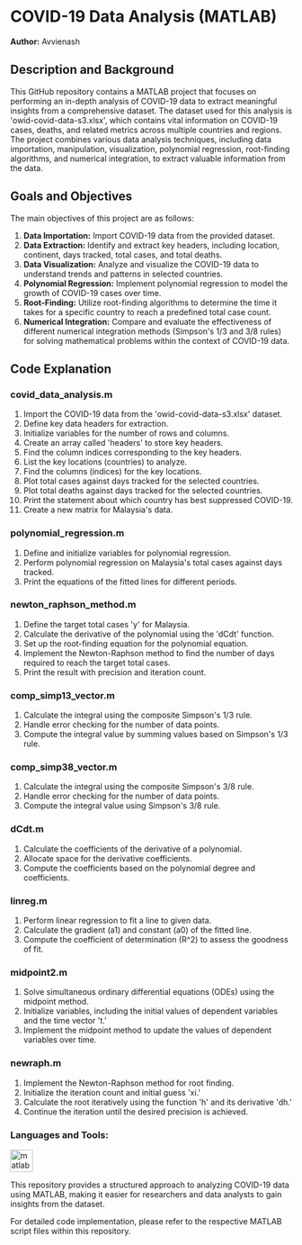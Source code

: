 # COVID-19 Data Analysis (MATLAB)

**Author:** Avvienash

## Description and Background

This GitHub repository contains a MATLAB project that focuses on performing an in-depth analysis of COVID-19 data to extract meaningful insights from a comprehensive dataset. The dataset used for this analysis is 'owid-covid-data-s3.xlsx', which contains vital information on COVID-19 cases, deaths, and related metrics across multiple countries and regions. The project combines various data analysis techniques, including data importation, manipulation, visualization, polynomial regression, root-finding algorithms, and numerical integration, to extract valuable information from the data.

## Goals and Objectives

The main objectives of this project are as follows:

1. **Data Importation:** Import COVID-19 data from the provided dataset.
2. **Data Extraction:** Identify and extract key headers, including location, continent, days tracked, total cases, and total deaths.
3. **Data Visualization:** Analyze and visualize the COVID-19 data to understand trends and patterns in selected countries.
4. **Polynomial Regression:** Implement polynomial regression to model the growth of COVID-19 cases over time.
5. **Root-Finding:** Utilize root-finding algorithms to determine the time it takes for a specific country to reach a predefined total case count.
6. **Numerical Integration:** Compare and evaluate the effectiveness of different numerical integration methods (Simpson's 1/3 and 3/8 rules) for solving mathematical problems within the context of COVID-19 data.

## Code Explanation

### covid_data_analysis.m

1. Import the COVID-19 data from the 'owid-covid-data-s3.xlsx' dataset.
2. Define key data headers for extraction.
3. Initialize variables for the number of rows and columns.
4. Create an array called 'headers' to store key headers.
5. Find the column indices corresponding to the key headers.
6. List the key locations (countries) to analyze.
7. Find the columns (indices) for the key locations.
8. Plot total cases against days tracked for the selected countries.
9. Plot total deaths against days tracked for the selected countries.
10. Print the statement about which country has best suppressed COVID-19.
11. Create a new matrix for Malaysia's data.

### polynomial_regression.m
1. Define and initialize variables for polynomial regression.
2. Perform polynomial regression on Malaysia's total cases against days tracked.
3. Print the equations of the fitted lines for different periods.

### newton_raphson_method.m

1. Define the target total cases 'y' for Malaysia.
2. Calculate the derivative of the polynomial using the 'dCdt' function.
3. Set up the root-finding equation for the polynomial equation.
4. Implement the Newton-Raphson method to find the number of days required to reach the target total cases.
5. Print the result with precision and iteration count.

### comp_simp13_vector.m

1. Calculate the integral using the composite Simpson's 1/3 rule.
2. Handle error checking for the number of data points.
3. Compute the integral value by summing values based on Simpson's 1/3 rule.

### comp_simp38_vector.m

1. Calculate the integral using the composite Simpson's 3/8 rule.
2. Handle error checking for the number of data points.
3. Compute the integral value using Simpson's 3/8 rule.

### dCdt.m

1. Calculate the coefficients of the derivative of a polynomial.
2. Allocate space for the derivative coefficients.
3. Compute the coefficients based on the polynomial degree and coefficients.

### linreg.m

1. Perform linear regression to fit a line to given data.
2. Calculate the gradient (a1) and constant (a0) of the fitted line.
3. Compute the coefficient of determination (R^2) to assess the goodness of fit.

### midpoint2.m

1. Solve simultaneous ordinary differential equations (ODEs) using the midpoint method.
2. Initialize variables, including the initial values of dependent variables and the time vector 't.'
3. Implement the midpoint method to update the values of dependent variables over time.

### newraph.m

1. Implement the Newton-Raphson method for root finding.
2. Initialize the iteration count and initial guess 'xi.'
3. Calculate the root iteratively using the function 'h' and its derivative 'dh.'
4. Continue the iteration until the desired precision is achieved.

<h3 align="left">Languages and Tools:</h3>
<p align="left"> <a href="https://www.mathworks.com/" target="_blank" rel="noreferrer"> <img src="https://upload.wikimedia.org/wikipedia/commons/2/21/Matlab_Logo.png" alt="matlab" width="40" height="40"/> </a> </p>

This repository provides a structured approach to analyzing COVID-19 data using MATLAB, making it easier for researchers and data analysts to gain insights from the dataset.

For detailed code implementation, please refer to the respective MATLAB script files within this repository.

